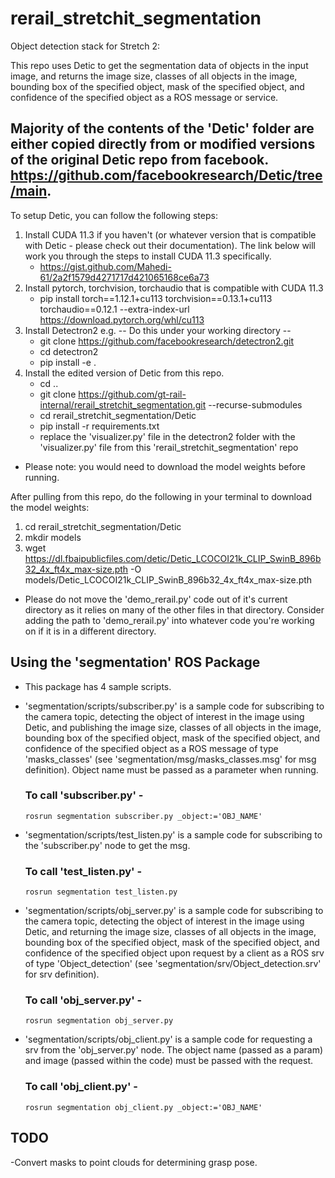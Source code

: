 # rerail_stretchit_segmentation
Object detection stack for Stretch 2:

This repo uses Detic to get the segmentation data of objects in the input image, and returns the image size, classes of all objects in the image, bounding box of the specified object, mask of the specified object, and confidence of the specified object as a ROS message or service.

## Majority of the contents of the 'Detic' folder are either copied directly from or modified versions of the original Detic repo from facebook. https://github.com/facebookresearch/Detic/tree/main.

To setup Detic, you can follow the following steps:
1. Install CUDA 11.3 if you haven't (or whatever version that is compatible with Detic - please check out their documentation). The link below will work you through the steps to install CUDA 11.3 specifically.
   - https://gist.github.com/Mahedi-61/2a2f1579d4271717d421065168ce6a73
2. Install pytorch, torchvision, torchaudio that is compatible with CUDA 11.3
   -  pip install torch==1.12.1+cu113 torchvision==0.13.1+cu113 torchaudio==0.12.1 --extra-index-url https://download.pytorch.org/whl/cu113
3. Install Detectron2 e.g.
   -- Do this under your working directory --
   - git clone https://github.com/facebookresearch/detectron2.git
   - cd detectron2
   - pip install -e .
4. Install the edited version of Detic from this repo.
   - cd ..
   - git clone https://github.com/gt-rail-internal/rerail_stretchit_segmentation.git --recurse-submodules
   - cd rerail_stretchit_segmentation/Detic
   - pip install -r requirements.txt
   - replace the 'visualizer.py' file in the detectron2 folder with the 'visualizer.py' file from this 'rerail_stretchit_segmentation' repo

- Please note: you would need to download the model weights before running.

After pulling from this repo, do the following in your terminal to download the model weights:
1. cd rerail_stretchit_segmentation/Detic
2. mkdir models
4. wget https://dl.fbaipublicfiles.com/detic/Detic_LCOCOI21k_CLIP_SwinB_896b32_4x_ft4x_max-size.pth -O models/Detic_LCOCOI21k_CLIP_SwinB_896b32_4x_ft4x_max-size.pth

- Please do not move the 'demo_rerail.py' code out of it's current directory as it relies on many of the other files in that directory. Consider adding the path to 'demo_rerail.py' into whatever code you're working on if it is in a different directory.


## Using the 'segmentation' ROS Package
- This package has 4 sample scripts.
- 'segmentation/scripts/subscriber.py' is a sample code for subscribing to the camera topic, detecting the object of interest in the image using Detic, and publishing the image size, classes of all objects in the image, bounding box of the specified object, mask of the specified object, and confidence of the specified object as a ROS message of type 'masks_classes' (see 'segmentation/msg/masks_classes.msg' for msg definition). Object name must be passed as a parameter when running.
   ### To call 'subscriber.py' -
  ```
  rosrun segmentation subscriber.py _object:='OBJ_NAME'
  ```
  
- 'segmentation/scripts/test_listen.py' is a sample code for subscribing to the 'subscriber.py' node to get the msg.
   ### To call 'test_listen.py' -
  ```
  rosrun segmentation test_listen.py
  ```

- 'segmentation/scripts/obj_server.py' is a sample code for subscribing to the camera topic, detecting the object of interest in the image using Detic, and returning the image size, classes of all objects in the image, bounding box of the specified object, mask of the specified object, and confidence of the specified object upon request by a client as a ROS srv of type 'Object_detection' (see 'segmentation/srv/Object_detection.srv' for srv definition).
   ### To call 'obj_server.py' -
  ```
  rosrun segmentation obj_server.py
  ```

- 'segmentation/scripts/obj_client.py' is a sample code for requesting a srv from the 'obj_server.py' node. The object name (passed as a param) and image (passed within the code) must be passed with the request.
   ### To call 'obj_client.py' -
  ```
  rosrun segmentation obj_client.py _object:='OBJ_NAME'
  ```


## TODO
-Convert masks to point clouds for determining grasp pose.
